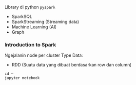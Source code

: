 Library di python `pyspark`
- SparkSQL
- SparkStreaming (Streaming data)
- Machine Learning (AI)
- Graph

### Introduction to Spark
Ngejalanin node per cluster
Type Data:
- RDD (Suatu data yang dibuat berdasarkan row dan column)

```
cd ~
jupyter notebook

```